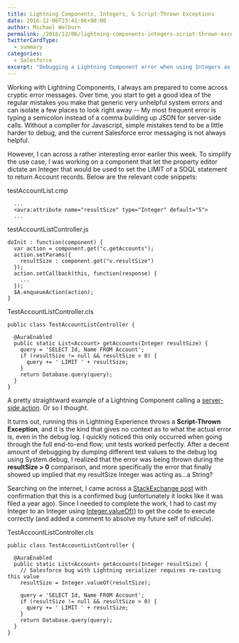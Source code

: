 ```yaml
---
title: Lightning Components, Integers, & Script-Thrown Exceptions
date: 2016-12-06T23:41:06+00:00
author: Michael Welburn
permalink: /2016/12/06/lightning-components-integers-script-thrown-exceptions/
twitterCardType:
  - summary
categories:
  - Salesforce
excerpt: "Debugging a Lightning Component error when using Integers as server-side parameters."
---
```


Working with Lightning Components, I always am prepared to come across cryptic error messages. Over time, you start to get a good idea of the regular mistakes you make that generic very unhelpful system errors and can isolate a few places to look right away -- My most frequent error is typing a semicolon instead of a comma building up JSON for server-side calls. Without a compiler for Javascript, simple mistakes tend to be a little harder to debug, and the current Salesforce error messaging is not always helpful.

However, I can across a rather interesting error earlier this week. To simplify the use case, I was working on a component that let the property editor dictate an Integer that would be used to set the LIMIT of a SOQL statement to return Account records. Below are the relevant code snippets:

testAccountList.cmp

```
  ...
  <aura:attribute name="resultSize" type="Integer" default="5">
  ...
```

testAccountListController.js

```
doInit : function(component) {
  var action = component.get("c.getAccounts");
  action.setParams({
    resultSize : component.get("v.resultSize")
  });
  action.setCallback(this, function(response) {
    ...
  });
  $A.enqueueAction(action);
}
```

TestAccountListController.cls

```
public class TestAccountListController {

  @AuraEnabled
  public static List<Account> getAccounts(Integer resultSize) {
    query = 'SELECT Id, Name FROM Account';
    if (resultSize != null && resultSize > 0) {
      query += ' LIMIT ' + resultSize;
    }
    return Database.query(query);
  }
}
```

A pretty straightward example of a Lightning Component calling a [server-side action](https://developer.salesforce.com/docs/atlas.en-us.lightning.meta/lightning/controllers_server_actions_call.htm). Or so I thought.

It turns out, running this in Lightning Experience throws a **Script-Thrown Exception**, and it is the kind that gives no context as to what the actual error is, even in the debug log. I quickly noticed this only occurred when going through the full end-to-end flow; unit tests worked perfectly. After a decent amount of debugging by dumping different test values to the debug log using System.debug, I realized that the error was being thrown during the **resultSize > 0** comparison, and more specifically the error that finally showed up implied that my resultSize Integer was acting as...a String?

Searching on the internet, I came across a [StackExchange post](http://salesforce.stackexchange.com/questions/108355/limit-expression-must-be-of-type-integer-error-when-using-apex-variable-in-soq/108423#108423) with confirmation that this is a confirmed bug (unfortunately it looks like it was filed a year ago). Since I needed to complete the work, I had to cast my Integer to an Integer using [Integer.valueOf()](https://developer.salesforce.com/docs/atlas.en-us.apexcode.meta/apexcode/apex_methods_system_integer.htm) to get the code to execute correctly (and added a comment to absolve my future self of ridicule).

TestAccountListController.cls

```
public class TestAccountListController {

  @AuraEnabled
  public static List<Account> getAccounts(Integer resultSize) {
    // Salesforce bug with Lightning serializer requires re-casting this value
    resultSize = Integer.valueOf(resultSize);

    query = 'SELECT Id, Name FROM Account';
    if (resultSize != null && resultSize > 0) {
      query += ' LIMIT ' + resultSize;
    }
    return Database.query(query);
  }
}
```
